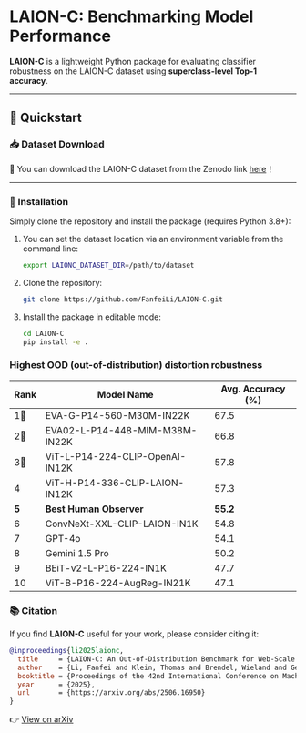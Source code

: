 # LAION-C: Benchmarking Model Performance

**LAION-C** is a lightweight Python package for evaluating classifier robustness on the LAION-C dataset using **superclass-level Top-1 accuracy**.

---

## 🚀 Quickstart

### 📥 Dataset Download

🔗 You can download the LAION-C dataset from the Zenodo link [here](https://zenodo.org/records/14051887)！ 

---

### 🔧 Installation

Simply clone the repository and install the package (requires Python 3.8+):

1. You can set the dataset location via an environment variable from the command line:
   ```bash
   export LAIONC_DATASET_DIR=/path/to/dataset
   ```
2. Clone the repository:
   ```bash
   git clone https://github.com/FanfeiLi/LAION-C.git
   ```
3. Install the package in editable mode:
   ```bash
   cd LAION-C
   pip install -e .
   ```

### Highest OOD (out-of-distribution) distortion robustness

|Rank| Model Name           | Avg. Accuracy (%) |
|----|----------------------|-------------------|
| 1🏅️ | EVA-G-P14-560-M30M-IN22K        | 67.5   |
| 2🥈 | EVA02-L-P14-448-MIM-M38M-IN22K  | 66.8   |
| 3🥉 | ViT-L-P14-224-CLIP-OpenAI-IN12K | 57.8   |
| 4  | ViT-H-P14-336-CLIP-LAION-IN12K  | 57.3   |
| **5**  | **Best Human Observer**             | **55.2**  |
| 6  | ConvNeXt-XXL-CLIP-LAION-IN1K    | 54.8   |
| 7  | GPT-4o                          | 54.1   |
| 8  | Gemini 1.5 Pro                  | 50.2   |
| 9  | BEiT-v2-L-P16-224-IN1K          | 47.7   |
| 10 | ViT-B-P16-224-AugReg-IN21K      | 47.1   |

### 📚 Citation

If you find **LAION-C** useful for your work, please consider citing it:

```bibtex
@inproceedings{li2025laionc,
  title     = {LAION-C: An Out-of-Distribution Benchmark for Web-Scale Vision Models},
  author    = {Li, Fanfei and Klein, Thomas and Brendel, Wieland and Geirhos, Robert and Zimmermann, Roland S.},
  booktitle = {Proceedings of the 42nd International Conference on Machine Learning (ICML)},
  year      = {2025},
  url       = {https://arxiv.org/abs/2506.16950}
}
```
👉 [View on arXiv](https://arxiv.org/abs/2506.16950)
